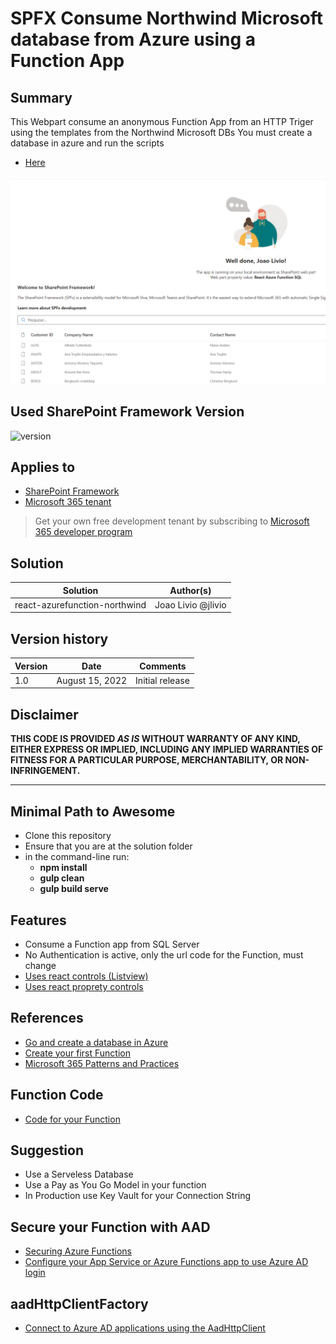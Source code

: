 # SPFX Consume Northwind Microsoft database from Azure using a Function App 

## Summary

This Webpart consume an anonymous Function App from an HTTP Triger using the templates from the Northwind Microsoft DBs
You must create a database in azure and run the scripts

- [Here](https://github.com/microsoft/sql-server-samples/blob/master/samples/databases/northwind-pubs/readme.md)

![SMAPLE](./assets/FAPP.png)

## Used SharePoint Framework Version

![version](https://img.shields.io/badge/version-1.15.2-green.svg)

## Applies to

- [SharePoint Framework](https://aka.ms/spfx)
- [Microsoft 365 tenant](https://docs.microsoft.com/en-us/sharepoint/dev/spfx/set-up-your-developer-tenant)

> Get your own free development tenant by subscribing to [Microsoft 365 developer program](http://aka.ms/o365devprogram)

## Solution

| Solution    | Author(s)                                               |
| ----------- | ------------------------------------------------------- |
| react-azurefunction-northwind | Joao Livio @jlivio |

## Version history

| Version | Date             | Comments        |
| ------- | ---------------- | --------------- |
| 1.0     | August 15, 2022 | Initial release |

## Disclaimer

**THIS CODE IS PROVIDED _AS IS_ WITHOUT WARRANTY OF ANY KIND, EITHER EXPRESS OR IMPLIED, INCLUDING ANY IMPLIED WARRANTIES OF FITNESS FOR A PARTICULAR PURPOSE, MERCHANTABILITY, OR NON-INFRINGEMENT.**

---

## Minimal Path to Awesome

- Clone this repository
- Ensure that you are at the solution folder
- in the command-line run:
  - **npm install**
  - **gulp clean**
  - **gulp build serve**

## Features

- Consume a Function app from SQL Server
- No Authentication is active, only the url code for the Function, must change
- [Uses react controls (Listview)](https://pnp.github.io/sp-dev-fx-controls-react/)
- [Uses react proprety controls](https://pnp.github.io/sp-dev-fx-property-controls/)

## References

- [Go and create a database in Azure](https://github.com/Microsoft/sql-server-samples/tree/master/samples/databases/northwind-pubs)
- [Create your first Function](https://docs.microsoft.com/en-us/sharepoint/dev/spfx/build-for-teams-overview)
- [Microsoft 365 Patterns and Practices](https://aka.ms/m365pnp)

## Function Code

- [Code for your Function](https://github.com/jtlivio/react-azurefunction-northwind/blob/master/FunctionCode.cs)

## Suggestion

- Use a Serveless Database
- Use a Pay as You Go Model in your function
- In Production use Key Vault for your Connection String

## Secure your Function with AAD
- [Securing Azure Functions](https://docs.microsoft.com/en-us/azure/azure-functions/security-concepts?tabs=v4)
- [Configure your App Service or Azure Functions app to use Azure AD login](https://docs.microsoft.com/en-us/azure/app-service/configure-authentication-provider-aad)

## aadHttpClientFactory

- [Connect to Azure AD applications using the AadHttpClient](https://docs.microsoft.com/en-us/sharepoint/dev/spfx/use-aadhttpclient)




